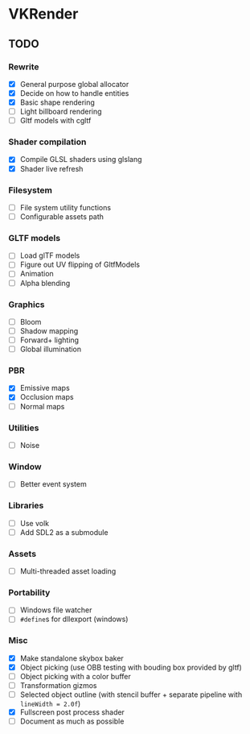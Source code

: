 # VKRender

## TODO

### Rewrite
- [x] General purpose global allocator
- [x] Decide on how to handle entities
- [x] Basic shape rendering
- [ ] Light billboard rendering
- [ ] Gltf models with cgltf

### Shader compilation
- [x] Compile GLSL shaders using glslang
- [x] Shader live refresh

### Filesystem
- [ ] File system utility functions
- [ ] Configurable assets path

### GLTF models
- [ ] Load glTF models
- [ ] Figure out UV flipping of GltfModels
- [ ] Animation
- [ ] Alpha blending

### Graphics
- [ ] Bloom
- [ ] Shadow mapping
- [ ] Forward+ lighting
- [ ] Global illumination

### PBR
- [x] Emissive maps
- [x] Occlusion maps
- [ ] Normal maps

### Utilities
- [ ] Noise

### Window
- [ ] Better event system

### Libraries
- [ ] Use volk
- [ ] Add SDL2 as a submodule

### Assets
- [ ] Multi-threaded asset loading

### Portability
- [ ] Windows file watcher
- [ ] `#define`s for dllexport (windows)

### Misc
- [x] Make standalone skybox baker
- [x] Object picking (use OBB testing with bouding box provided by gltf)
- [ ] Object picking with a color buffer
- [ ] Transformation gizmos
- [ ] Selected object outline (with stencil buffer + separate pipeline with `lineWidth = 2.0f`)
- [x] Fullscreen post process shader
- [ ] Document as much as possible
